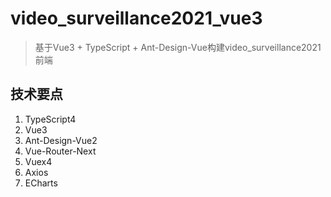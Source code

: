 # video_surveillance2021_vue3
> 基于Vue3 + TypeScript + Ant-Design-Vue构建video_surveillance2021前端

## 技术要点

1. TypeScript4
2. Vue3
3. Ant-Design-Vue2
4. Vue-Router-Next
5. Vuex4
6. Axios
7. ECharts
